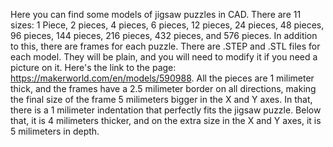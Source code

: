 Here you can find some models of jigsaw puzzles in CAD. There are 11 sizes: 1 Piece, 2 pieces, 4 pieces, 6 pieces, 12 pieces, 24 pieces, 48 pieces, 96 pieces, 144 pieces, 216 pieces, 432 pieces, and 576 pieces. In addition to this, there are frames for each puzzle. There are .STEP and .STL files for each model. They will be plain, and you will need to modify it if you need a picture on it. Here's the link to the page: https://makerworld.com/en/models/590988. All the pieces are 1 milimeter thick, and the frames have a 2.5 milimeter border on all directions, making the final size of the frame 5 milimeters bigger in the X and Y axes. In that, there is a 1 milimeter indentation that perfectly fits the jigsaw puzzle. Below that, it is 4 milimeters thicker, and on the extra size in the X and Y axes, it is 5 milimeters in depth.